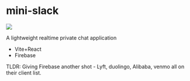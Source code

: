 # mini-slack

<img src="../minislack/src/assets/logo.svg">

A lightweight realtime private chat application
- Vite+React
- Firebase

TLDR: Giving Firebase another shot - Lyft, duolingo, Alibaba, venmo all on their client list. 
